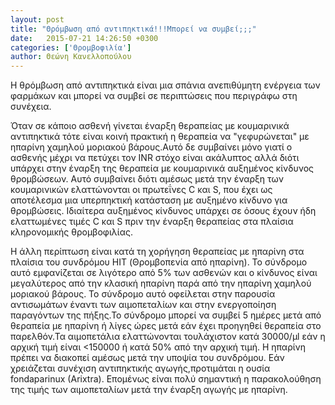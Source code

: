 ```yaml
---
layout: post
title: "Θρόμβωση από αντιπηκτικά!!!Μπορεί να συμβεί;;;"
date:   2015-07-21 14:26:50 +0300
categories: ['Θρομβοφιλία']
author: Θεώνη Κανελλοπούλου
---
```


Η θρόμβωση από αντιπηκτικά είναι μια σπάνια ανεπιθύμητη ενέργεια των φαρμάκων και μπορεί να συμβεί σε περιπτώσεις που περιγράφω στη συνέχεια.
<!--break-->

Όταν σε κάποιο ασθενή γίνεται έναρξη θεραπείας με κουμαρινικά αντιπηκτικά τότε είναι κοινή πρακτική η θεραπεία να "γεφυρώνεται" με ηπαρίνη χαμηλού μοριακού βάρους.Αυτό δε συμβαίνει μόνο γιατί ο ασθενής μέχρι να πετύχει τον INR στόχο είναι ακάλυπτος αλλά διότι υπάρχει στην έναρξη της θεραπεία με κουμαρινικά αυξημένος κίνδυνος θρομβώσεων. Αυτό συμβαίνει διότι αμέσως μετά την έναρξη των κουμαρινικών ελαττώνονται οι πρωτεΐνες C και S, που έχει ως αποτέλεσμα μια υπερπηκτική κατάσταση με αυξημένο κίνδυνο για θρομβώσεις. Ιδιαίτερα αυξημένος κίνδυνος υπάρχει σε όσους έχουν ήδη ελαττωμένες τιμές C και S πριν την έναρξη θεραπείας στα πλαίσια κληρονομικής θρομβοφιλίας.

H άλλη περίπτωση είναι κατά τη χορήγηση θεραπείας με ηπαρίνη στα πλαίσια του συνδρόμου HIT (Θρομβοπενία από ηπαρίνη). Το σύνδρομο αυτό εμφανίζεται σε λιγότερο από 5% των ασθενών και ο κίνδυνος είναι μεγαλύτερος από την κλασική ηπαρίνη παρά από την ηπαρίνη χαμηλού μοριακού βάρους. Το σύνδρομο αυτό οφείλεται στην παρουσία αντισωμάτων έναντι των αιμοπεταλίων και στην ενεργοποίηση παραγόντων της πήξης.Το σύνδρομο μπορεί να συμβεί 5 ημέρες μετά από θεραπεία με ηπαρίνη ή λίγες ώρες μετά εάν έχει προηγηθεί θεραπεία στο παρελθόν.Τα αιμοπετάλια ελαττώνονται τουλάχιστον κατά 30000/μl εάν η αρχική τιμή είναι \<150000 ή κατά 50% από την αρχική τιμή. Η ηπαρίνη πρέπει να διακοπεί αμέσως μετά την υποψία του συνδρόμου. Εάν χρειάζεται συνέχιση αντιπηκτικής αγωγής,προτιμάται η ουσία fondaparinux (Arixtra). Επομένως είναι πολύ σημαντική η παρακολούθηση της τιμής των αιμοπεταλίων μετά την έναρξη αγωγής με ηπαρίνη.

